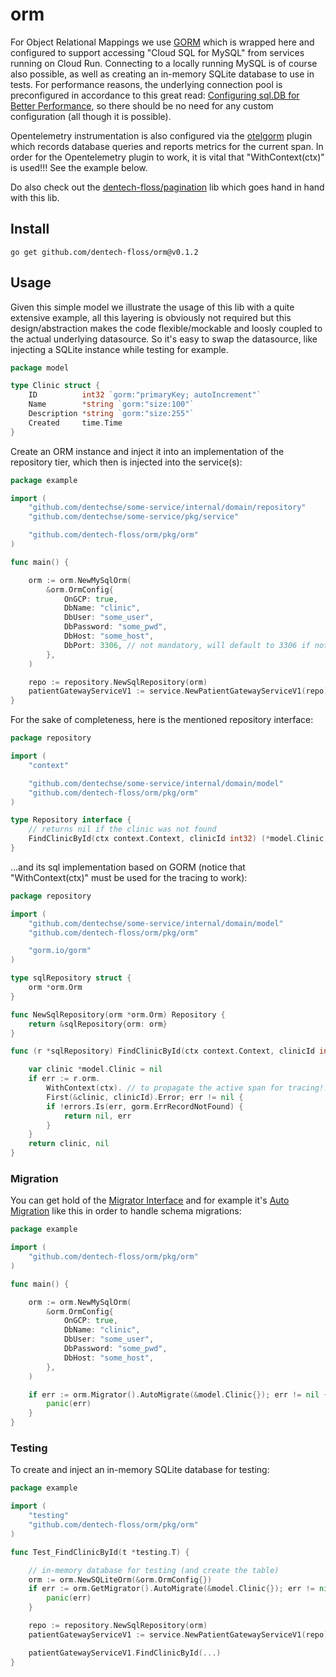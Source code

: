 # orm

For Object Relational Mappings we use [GORM](https://gorm.io/index.html) which is wrapped here and configured to support accessing "Cloud SQL for MySQL" from services running on Cloud Run. Connecting to a locally running MySQL is of course also possible, as well as creating an in-memory SQLite database to use in tests. For performance reasons, the underlying connection pool is preconfigured in accordance to this great read: [Configuring sql.DB for Better Performance](https://www.alexedwards.net/blog/configuring-sqldb), so there should be no need for any custom configuration (all though it is possible).

Opentelemetry instrumentation is also configured via the [otelgorm](https://github.com/uptrace/opentelemetry-go-extra/tree/main/otelgorm) plugin which records database queries and reports metrics for the current span. In order for the Opentelemetry plugin to work, it is vital that "WithContext(ctx)" is used!!! See the example below.

Do also check out the [dentech-floss/pagination](https://github.com/dentech-floss/pagination) lib which goes hand in hand with this lib.

## Install

```
go get github.com/dentech-floss/orm@v0.1.2
```

## Usage

Given this simple model we illustrate the usage of this lib with a quite extensive example, all this layering is obviously not required but this design/abstraction makes the code flexible/mockable and loosly coupled to the actual underlying datasource. So it's easy to swap the datasource, like injecting a SQLite instance while testing for example.

```go
package model

type Clinic struct {
    ID          int32 `gorm:"primaryKey; autoIncrement"`
    Name        *string `gorm:"size:100"`
    Description *string `gorm:"size:255"`
    Created     time.Time
}
```

Create an ORM instance and inject it into an implementation of the repository tier, which then is injected into the service(s):

```go
package example

import (
    "github.com/dentechse/some-service/internal/domain/repository"
    "github.com/dentechse/some-service/pkg/service"

    "github.com/dentech-floss/orm/pkg/orm"
)

func main() {

    orm := orm.NewMySqlOrm(
        &orm.OrmConfig{
            OnGCP: true,
            DbName: "clinic",
            DbUser: "some_user",
            DbPassword: "some_pwd",
            DbHost: "some_host",
            DbPort: 3306, // not mandatory, will default to 3306 if not provided
        },
    )

    repo := repository.NewSqlRepository(orm)
    patientGatewayServiceV1 := service.NewPatientGatewayServiceV1(repo)
}
```

For the sake of completeness, here is the mentioned repository interface:

```go
package repository

import (
    "context"

    "github.com/dentechse/some-service/internal/domain/model"
    "github.com/dentech-floss/orm/pkg/orm"
)

type Repository interface {
    // returns nil if the clinic was not found
    FindClinicById(ctx context.Context, clinicId int32) (*model.Clinic, error)
}
```

...and its sql implementation based on GORM (notice that "WithContext(ctx)" must be used for the tracing to work):

```go
package repository

import (
    "github.com/dentechse/some-service/internal/domain/model"
    "github.com/dentech-floss/orm/pkg/orm"

    "gorm.io/gorm"
)

type sqlRepository struct {
    orm *orm.Orm
}

func NewSqlRepository(orm *orm.Orm) Repository {
    return &sqlRepository{orm: orm}
}

func (r *sqlRepository) FindClinicById(ctx context.Context, clinicId int32) (*model.Clinic, error) {

	var clinic *model.Clinic = nil
	if err := r.orm.
		WithContext(ctx). // to propagate the active span for tracing!!!
		First(&clinic, clinicId).Error; err != nil {
		if !errors.Is(err, gorm.ErrRecordNotFound) {
			return nil, err
		}
	}
	return clinic, nil
}
```

### Migration

You can get hold of the [Migrator Interface](https://gorm.io/docs/migration.html#Migrator-Interface) and for example it's [Auto Migration](https://gorm.io/docs/migration.html#Auto-Migration) like this in order to handle schema migrations:

```go
package example

import (
    "github.com/dentech-floss/orm/pkg/orm"
)

func main() {

    orm := orm.NewMySqlOrm(
        &orm.OrmConfig{
            OnGCP: true,
            DbName: "clinic",
            DbUser: "some_user",
            DbPassword: "some_pwd",
            DbHost: "some_host",
        },
    )

    if err := orm.Migrator().AutoMigrate(&model.Clinic{}); err != nil {
        panic(err)
    }
}
```

### Testing

To create and inject an in-memory SQLite database for testing:

```go
package example

import (
    "testing"
    "github.com/dentech-floss/orm/pkg/orm"
)

func Test_FindClinicById(t *testing.T) {

    // in-memory database for testing (and create the table)
    orm := orm.NewSQLiteOrm(&orm.OrmConfig{})
    if err := orm.GetMigrator().AutoMigrate(&model.Clinic{}); err != nil {
        panic(err)
    }

    repo := repository.NewSqlRepository(orm)
    patientGatewayServiceV1 := service.NewPatientGatewayServiceV1(repo) // we could inject a mock here otherwise

    patientGatewayServiceV1.FindClinicById(...)
}
```
